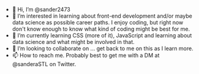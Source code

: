 - 👋 Hi, I’m @sander2473
- 👀 I’m interested in learning about front-end development and/or maybe data science as possible career paths. I enjoy coding, but right now don't know enough to know what kind of coding might be best for me.
- 🌱 I’m currently learning CSS (more of it), JavaScript and learning about data science and what might be involved in that.
- 💞️ I’m looking to collaborate on ... get back to me on this as I learn more.
- 📫 How to reach me. Probably best to get me with a DM at @sanderaSTL on Twitter.  

<!---
sander2473/sander2473 is a ✨ special ✨ repository because its `README.md` (this file) appears on your GitHub profile.
You can click the Preview link to take a look at your changes.
--->
